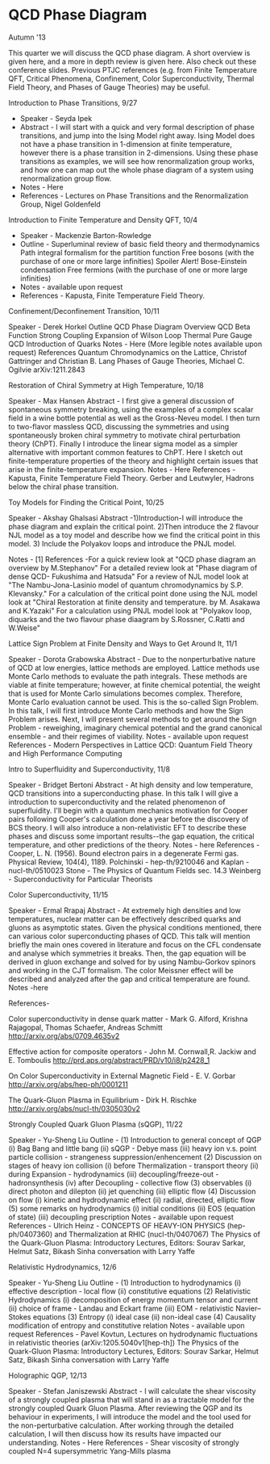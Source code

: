 <div id="globalWrapper">
	<div id="column-content">
<div id="content">
	<a name="top" id="top"></a>
			<h1 class="firstHeading">QCD Phase Diagram</h1>
	<div id="bodyContent">
		<div id="contentSub"></div>
		<dl><dt>Autumn '13</dt></dl>

This quarter we will discuss the QCD phase diagram. A short overview is given here, and a more in depth review is given here. Also check out these conference slides. Previous PTJC references (e.g. from Finite Temperature QFT, Critical Phenomena, Confinement, Color Superconductivity, Thermal Field Theory, and Phases of Gauge Theories) may be useful.

<dl><dt>Introduction to Phase Transitions, 9/27
</dt></dl>
<ul><li>Speaker - Seyda Ipek
</li><li>
Abstract - I will start with a quick and very formal description of phase transitions, and jump into the Ising Model right away. Ising Model does not have a phase transition in 1-dimension at finite temperature, however there is a phase transition in 2-dimensions. Using these phase transitions as examples, we will see how renormalization group works, and how one can map out the whole phase diagram of a system using renormalization group flow.
</li><li>
Notes - Here
</li><li>
References - Lectures on Phase Transitions and the Renormalization Group, Nigel Goldenfeld
</li></ul>

<dl><dt>Introduction to Finite Temperature and Density QFT, 10/4
</dt></dl>
<ul><li>Speaker - Mackenzie Barton-Rowledge
</li><li>
Outline -
Superluminal review of basic field theory and thermodynamics
Path integral formalism for the partition function
Free bosons (with the purchase of one or more large infinities)
Spoiler Alert! Bose-Einstein condensation
Free fermions (with the purchase of one or more large infinities)
</li><li>
Notes - available upon request
</li><li>
References - Kapusta, Finite Temperature Field Theory.
</li></ul>

<dl><dt>Confinement/Deconfinement Transition, 10/11
</dt></dl>
Speaker - Derek Horkel
Outline
QCD Phase Diagram Overview
QCD Beta Function
Strong Coupling Expansion of Wilson Loop
Thermal Pure Gauge QCD
Introduction of Quarks
Notes - Here (More legible notes available upon request)
References
Quantum Chromodynamics on the Lattice, Christof Gattringer and Christian B. Lang
Phases of Gauge Theories, Michael C. Ogilvie arXiv:1211.2843

<dl><dt>Restoration of Chiral Symmetry at High Temperature, 10/18
</dt></dl>
Speaker - Max Hansen
Abstract - I first give a general discussion of spontaneous symmetry breaking, using the examples of a complex scalar field in a wine bottle potential as well as the Gross-Neveu model. I then turn to two-flavor massless QCD, discussing the symmetries and using spontaneously broken chiral symmetry to motivate chiral perturbation theory (ChPT). Finally I introduce the linear sigma model as a simpler alternative with important common features to ChPT. Here I sketch out finite-temperature properties of the theory and highlight certain issues that arise in the finite-temperature expansion.
Notes - Here
References - Kapusta, Finite Temperature Field Theory. Gerber and Leutwyler, Hadrons below the chiral phase transition.

<dl><dt>Toy Models for Finding the Critical Point, 10/25
</dt></dl>
Speaker - Akshay Ghalsasi
Abstract -1)Introduction-I will introduce the phase diagram and explain the critical point.
2)Then introduce the 2 flavour NJL model as a toy model and describe how we find the critical point in this model. 3) Include the Polyakov loops and introduce the PNJL model.

Notes - [1]
References -For a quick review look at "QCD phase diagram an overview by M.Stephanov"
For a detailed review look at "Phase diagram of dense QCD- Fukushima and Hatsuda" For a review of NJL model look at "The Nambu-Jona-Lasinio model of quantum chromodynamics by S.P. Klevansky." For a calculation of the critical point done using the NJL model look at "Chiral Restoration at finite density and temperature. by M. Asakawa and K.Yazaki" For a calculation using PNJL model look at "Polyakov loop, diquarks and the two flavour phase diaagram by S.Rossner, C.Ratti and W.Weise"


<dl><dt>Lattice Sign Problem at Finite Density and Ways to Get Around It, 11/1
</dt></dl>
Speaker - Dorota Grabowska
Abstract - Due to the nonperturbative nature of QCD at low energies, lattice methods are employed. Lattice methods use Monte Carlo methods to evaluate the path integrals. These methods are viable at finite temperature; however, at finite chemical potential, the weight that is used for Monte Carlo simulations becomes complex. Therefore, Monte Carlo evaluation cannot be used. This is the so-called Sign Problem. In this talk, I will first introduce Monte Carlo methods and how the Sign Problem arises. Next, I will present several methods to get around the Sign Problem - reweighing, imaginary chemical potential and the grand canonical ensemble - and their regimes of viability.
Notes - available upon request
References - Modern Perspectives in Lattice QCD: Quantum Field Theory and High Performance Computing

<dl><dt>Intro to Superfluidity and Superconductivity, 11/8
</dt></dl>
Speaker - Bridget Bertoni
Abstract - At high density and low temperature, QCD transitions into a superconducting phase. In this talk I will give a introduction to superconductivity and the related phenomenon of superfluidity. I'll begin with a quantum mechanics motivation for Cooper pairs following Cooper's calculation done a year before the discovery of BCS theory. I will also introduce a non-relativistic EFT to describe these phases and discuss some important results--the gap equation, the critical temperature, and other predictions of the theory.
Notes - here
References -
Cooper, L. N. (1956). Bound electron pairs in a degenerate Fermi gas. Physical Review, 104(4), 1189.
Polchinski - hep-th/9210046 and Kaplan - nucl-th/0510023
Stone - The Physics of Quantum Fields sec. 14.3
Weinberg - Superconductivity for Particular Theorists

<dl><dt>Color Superconductivity, 11/15
</dt></dl>
Speaker - Ermal Rrapaj
Abstract - At extremely high densities and low temperatures, nuclear matter can be effectively described quarks and gluons as asymptotic states. Given the physical conditions mentioned, there can various color superconducting phases of QCD. This talk will mention briefly the main ones covered in literature and focus on the CFL condensate and analyse which symmetries it breaks. Then, the gap equation will be derived in gluon exchange and solved for by using Nambu-Gorkov spinors and working in the CJT formalism. The color Meissner effect will be described and analyzed after the gap and critical temperature are found.
Notes -here

References-

Color superconductivity in dense quark matter - Mark G. Alford, Krishna Rajagopal, Thomas Schaefer, Andreas Schmitt
http://arxiv.org/abs/0709.4635v2

Effective action for composite operators - John M. Cornwall,R. Jackiw and E. Tomboulis
http://prd.aps.org/abstract/PRD/v10/i8/p2428_1

On Color Superconductivity in External Magnetic Field - E. V. Gorbar
http://arxiv.org/abs/hep-ph/0001211

The Quark-Gluon Plasma in Equilibrium - Dirk H. Rischke
http://arxiv.org/abs/nucl-th/0305030v2


<dl><dt>Strongly Coupled Quark Gluon Plasma (sQGP), 11/22
</dt></dl>
Speaker - Yu-Sheng Liu
Outline -
(1) Introduction to general concept of QGP
(i) Bag Bang and little bang
(ii) sQGP - Debye mass
(iii) heavy ion v.s. point particle collision - strangeness suppression/enhencement
(2) Discussion on stages of heavy ion collision
(i) before Thermalization - transport theory
(ii) during Expansion - hydrodynamics
(iii) decoupling/freeze-out - hadronsynthesis
(iv) after Decoupling - collective flow
(3) observables
(i) direct photon and dilepton
(ii) jet quenching
(iii) elliptic flow
(4) Discussion on flow
(i) kinetic and hydrodynamic effect
(ii) radial, directed, elliptic flow
(5) some remarks on hydrodynamics
(i) initial conditions
(ii) EOS (equation of state)
(iii) decoupling prescription
Notes - available upon request
References -
Ulrich Heinz - CONCEPTS OF HEAVY-ION PHYSICS (hep-ph/0407360) and Thermalization at RHIC (nucl-th/0407067)
The Physics of the Quark-Gluon Plasma: Introductory Lectures, Editors: Sourav Sarkar, Helmut Satz, Bikash Sinha
conversation with Larry Yaffe

<dl><dt>Relativistic Hydrodynamics, 12/6
</dt></dl>
Speaker - Yu-Sheng Liu
Outline -
(1) Introduction to hydrodynamics
(i) effective description - local flow
(ii) constitutive equations
(2) Relativistic Hydrodynamics
(i) decomposition of energy momentum tensor and current
(ii) choice of frame - Landau and Eckart frame
(iii) EOM - relativistic Navier–Stokes equations
(3) Entropy
(i) ideal case
(ii) non-ideal case
(4) Causality
modification of entropy and constitutive relation
Notes - available upon request
References -
Pavel Kovtun, Lectures on hydrodynamic fluctuations in relativistic theories (arXiv:1205.5040v1[hep-th])
The Physics of the Quark-Gluon Plasma: Introductory Lectures, Editors: Sourav Sarkar, Helmut Satz, Bikash Sinha
conversation with Larry Yaffe

<dl><dt>Holographic QGP, 12/13
</dt></dl>
Speaker - Stefan Janiszewski
Abstract - I will calculate the shear viscosity of a strongly coupled plasma that will stand in as a tractable model for the strongly coupled Quark Gluon Plasma. After reviewing the QGP and its behaviour in experiments, I will introduce the model and the tool used for the non-perturbative calculation. After working through the detailed calculation, I will then discuss how its results have impacted our understanding.
Notes - Here
References - Shear viscosity of strongly coupled N=4 supersymmetric Yang-Mills plasma
